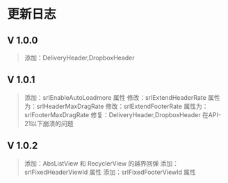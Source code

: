 # 更新日志

## V 1.0.0

> 添加：DeliveryHeader,DropboxHeader

## V 1.0.1

> 添加：srlEnableAutoLoadmore 属性
> 修改：srlExtendHeaderRate 属性为：srlHeaderMaxDragRate
> 修改：srlExtendFooterRate 属性为：srlFooterMaxDragRate
> 修复：DeliveryHeader,DropboxHeader 在API-21以下崩溃的问题

## V 1.0.2
> 添加：AbsListView 和 RecyclerView 的越界回弹
> 添加：srlFixedHeaderViewId 属性
> 添加：srlFixedFooterViewId 属性
